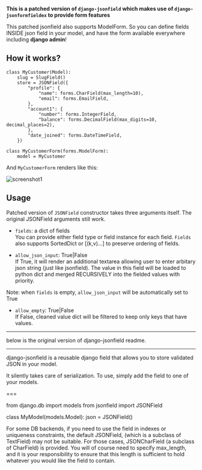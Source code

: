 **This is a patched version of `django-jsonfield` which makes use of `django-jsonformfieldex` to provide form features**

This patched jsonfield also supports ModelForm. So you can define fields INSIDE json field in your model, and have the form available everywhere including **django admin**!

How it works?
-------------

    class MyCustomer(Model):
        slug = SlugField()
        store = JSONField({
            "profile": {
                "name": forms.CharField(max_length=10),
    			"email": forms.EmailField,
            },
            "account1": {
    			"number": forms.IntegerField,
    			"balance": forms.DecimalField(max_digits=10, decimal_places=2),
            },
    		"date_joined": forms.DateTimeField,
        })

    class MyCustomerForm(forms.ModelForm):
    	model = MyCustomer

And `MyCustomerForm` renders like this:

![screenshot1](http://ledzep2.github.com/django-jsonformfieldex/screenshot1.jpg)

Usage
------

Patched version of `JSONField` constructor takes three arguments itself. The original JSONField arguments still work.

* `fields`: a dict of fields  
You can provide either field type or field instance for each field. `Fields` also supports SortedDict or [(k,v)...] to preserve ordering of fields.

* `allow_json_input`: True|False  
If True, it will render an additional textarea allowing user to enter arbitary json string (just like jsonfield). The value in this field will be loaded to python dict and merged RECURSIVELY into the fielded values with priority.

Note: when `fields` is empty, `allow_json_input` will be automatically set to True

* `allow_empty`: True|False  
If False, cleaned value dict will be filtered to keep only keys that have values.

***

below is the original version of django-jsonfield readme.

***

django-jsonfield is a reusable django field that allows you to store validated JSON in your model.

It silently takes care of serialization. To use, simply add the field to one of your models.

===

from django.db import models
from jsonfield import JSONField

class MyModel(models.Model):
	json = JSONField()

For some DB backends, if you need to use the field in indexes or uniqueness constraints, the default JSONField, (which is a subclass of TextField) may not be suitable. For those cases, JSONCharField (a subclass of CharField) is provided. You will of course need to specify max_length, and it is your responsibility to ensure that this length is sufficient to hold whatever you would like the field to contain.
